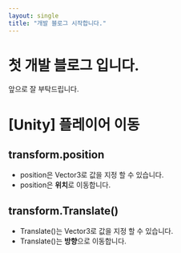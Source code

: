 ```yaml
---
layout: single
title: "개발 블로그 시작합니다."
---
```


# 첫 개발 블로그 입니다.

앞으로 잘 부탁드립니다.

# [Unity] 플레이어 이동

## transform.position

 - position은 Vector3로 값을 지정 할 수 있습니다.
 - position은 **위치**로 이동합니다.

## transform.Translate()
- Translate()는 Vector3로 값을 지정 할 수 있습니다.
- Translate()는 **방향**으로 이동합니다.
